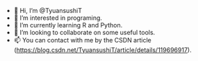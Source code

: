 - 👋 Hi, I’m @TyuansushiT
- 👀 I’m interested in programing.
- 🌱 I’m currently learning R and Python.
- 💞️ I’m looking to collaborate on some useful tools.
- 📫 You can contact with me by the CSDN article (https://blog.csdn.net/TyuansushiT/article/details/119696917).

<!---
TyuansushiT/TyuansushiT is a ✨ special ✨ repository because its `README.md` (this file) appears on your GitHub profile.
You can click the Preview link to take a look at your changes.
--->

